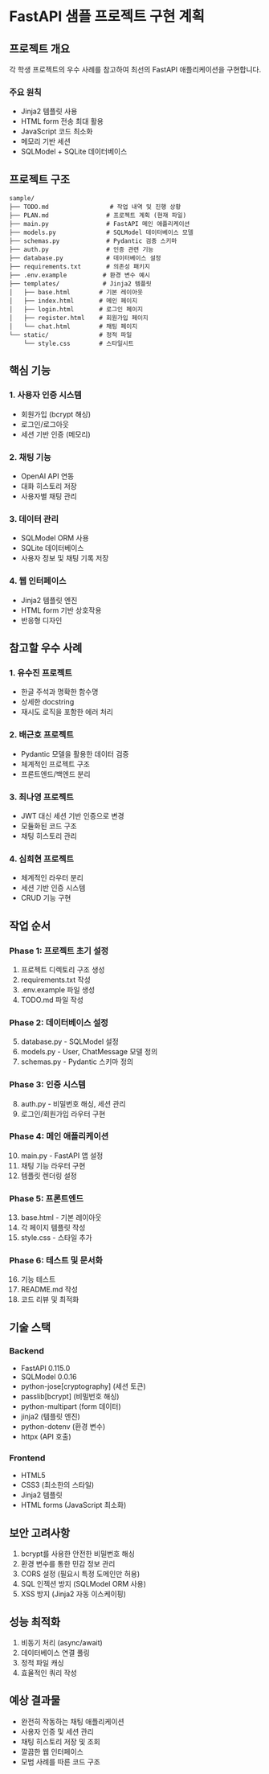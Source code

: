 # FastAPI 샘플 프로젝트 구현 계획

## 프로젝트 개요
각 학생 프로젝트의 우수 사례를 참고하여 최선의 FastAPI 애플리케이션을 구현합니다.

### 주요 원칙
- Jinja2 템플릿 사용
- HTML form 전송 최대 활용
- JavaScript 코드 최소화
- 메모리 기반 세션
- SQLModel + SQLite 데이터베이스

## 프로젝트 구조

```
sample/
├── TODO.md                 # 작업 내역 및 진행 상황
├── PLAN.md                # 프로젝트 계획 (현재 파일)
├── main.py                # FastAPI 메인 애플리케이션
├── models.py              # SQLModel 데이터베이스 모델
├── schemas.py             # Pydantic 검증 스키마
├── auth.py                # 인증 관련 기능
├── database.py            # 데이터베이스 설정
├── requirements.txt       # 의존성 패키지
├── .env.example          # 환경 변수 예시
├── templates/            # Jinja2 템플릿
│   ├── base.html        # 기본 레이아웃
│   ├── index.html       # 메인 페이지
│   ├── login.html       # 로그인 페이지
│   ├── register.html    # 회원가입 페이지
│   └── chat.html        # 채팅 페이지
└── static/              # 정적 파일
    └── style.css        # 스타일시트
```

## 핵심 기능

### 1. 사용자 인증 시스템
- 회원가입 (bcrypt 해싱)
- 로그인/로그아웃
- 세션 기반 인증 (메모리)

### 2. 채팅 기능
- OpenAI API 연동
- 대화 히스토리 저장
- 사용자별 채팅 관리

### 3. 데이터 관리
- SQLModel ORM 사용
- SQLite 데이터베이스
- 사용자 정보 및 채팅 기록 저장

### 4. 웹 인터페이스
- Jinja2 템플릿 엔진
- HTML form 기반 상호작용
- 반응형 디자인

## 참고할 우수 사례

### 1. 유수진 프로젝트
- 한글 주석과 명확한 함수명
- 상세한 docstring
- 재시도 로직을 포함한 에러 처리

### 2. 배근호 프로젝트
- Pydantic 모델을 활용한 데이터 검증
- 체계적인 프로젝트 구조
- 프론트엔드/백엔드 분리

### 3. 최나영 프로젝트
- JWT 대신 세션 기반 인증으로 변경
- 모듈화된 코드 구조
- 채팅 히스토리 관리

### 4. 심희현 프로젝트
- 체계적인 라우터 분리
- 세션 기반 인증 시스템
- CRUD 기능 구현

## 작업 순서

### Phase 1: 프로젝트 초기 설정
1. 프로젝트 디렉토리 구조 생성
2. requirements.txt 작성
3. .env.example 파일 생성
4. TODO.md 파일 작성

### Phase 2: 데이터베이스 설정
5. database.py - SQLModel 설정
6. models.py - User, ChatMessage 모델 정의
7. schemas.py - Pydantic 스키마 정의

### Phase 3: 인증 시스템
8. auth.py - 비밀번호 해싱, 세션 관리
9. 로그인/회원가입 라우터 구현

### Phase 4: 메인 애플리케이션
10. main.py - FastAPI 앱 설정
11. 채팅 기능 라우터 구현
12. 템플릿 렌더링 설정

### Phase 5: 프론트엔드
13. base.html - 기본 레이아웃
14. 각 페이지 템플릿 작성
15. style.css - 스타일 추가

### Phase 6: 테스트 및 문서화
16. 기능 테스트
17. README.md 작성
18. 코드 리뷰 및 최적화

## 기술 스택

### Backend
- FastAPI 0.115.0
- SQLModel 0.0.16
- python-jose[cryptography] (세션 토큰)
- passlib[bcrypt] (비밀번호 해싱)
- python-multipart (form 데이터)
- jinja2 (템플릿 엔진)
- python-dotenv (환경 변수)
- httpx (API 호출)

### Frontend
- HTML5
- CSS3 (최소한의 스타일)
- Jinja2 템플릿
- HTML forms (JavaScript 최소화)

## 보안 고려사항
1. bcrypt를 사용한 안전한 비밀번호 해싱
2. 환경 변수를 통한 민감 정보 관리
3. CORS 설정 (필요시 특정 도메인만 허용)
4. SQL 인젝션 방지 (SQLModel ORM 사용)
5. XSS 방지 (Jinja2 자동 이스케이핑)

## 성능 최적화
1. 비동기 처리 (async/await)
2. 데이터베이스 연결 풀링
3. 정적 파일 캐싱
4. 효율적인 쿼리 작성

## 예상 결과물
- 완전히 작동하는 채팅 애플리케이션
- 사용자 인증 및 세션 관리
- 채팅 히스토리 저장 및 조회
- 깔끔한 웹 인터페이스
- 모범 사례를 따른 코드 구조